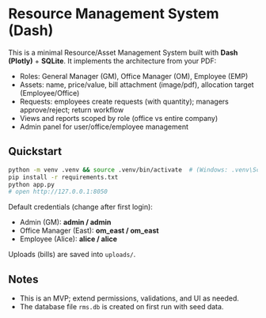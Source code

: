 # Resource Management System (Dash)

This is a minimal Resource/Asset Management System built with **Dash (Plotly)** + **SQLite**.
It implements the architecture from your PDF:
- Roles: General Manager (GM), Office Manager (OM), Employee (EMP)
- Assets: name, price/value, bill attachment (image/pdf), allocation target (Employee/Office)
- Requests: employees create requests (with quantity); managers approve/reject; return workflow
- Views and reports scoped by role (office vs entire company)
- Admin panel for user/office/employee management

## Quickstart

```bash
python -m venv .venv && source .venv/bin/activate  # (Windows: .venv\Scripts\activate)
pip install -r requirements.txt
python app.py
# open http://127.0.0.1:8050
```

Default credentials (change after first login):
- Admin (GM): **admin / admin**
- Office Manager (East): **om_east / om_east**
- Employee (Alice): **alice / alice**

Uploads (bills) are saved into `uploads/`.

## Notes
- This is an MVP; extend permissions, validations, and UI as needed.
- The database file `rms.db` is created on first run with seed data.
